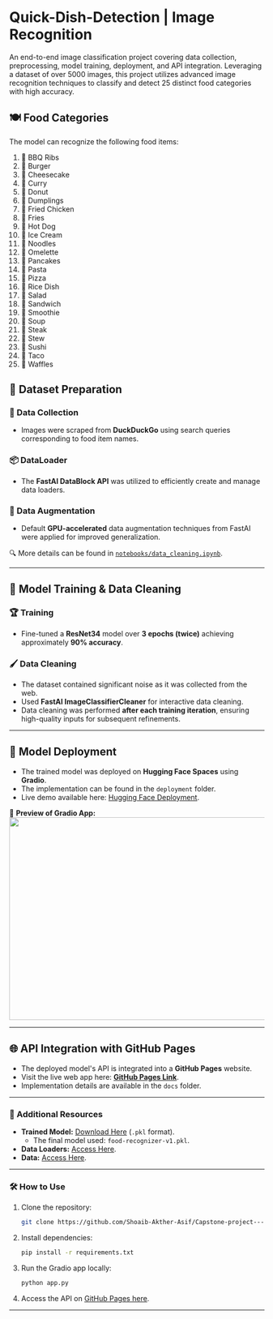 # Quick-Dish-Detection | Image Recognition  

An end-to-end image classification project covering data collection, preprocessing, model training, deployment, and API integration. Leveraging a dataset of over 5000 images, this project utilizes advanced image recognition techniques to classify and detect 25 distinct food categories with high accuracy.  

## 🍽️ Food Categories  
The model can recognize the following food items:  
1. 🍖 BBQ Ribs
2. 🍔 Burger
3. 🍰 Cheesecake
4. 🍛 Curry
5. 🍩 Donut
6. 🥟 Dumplings
7. 🍗 Fried Chicken
8. 🍟 Fries
9. 🌭 Hot Dog
10. 🍦 Ice Cream
11. 🍜 Noodles
12. 🍳 Omelette
13. 🥞 Pancakes
14. 🍝 Pasta
15. 🍕 Pizza
16. 🍚 Rice Dish
17. 🥗 Salad
18. 🥪 Sandwich
19. 🥤 Smoothie
20. 🍲 Soup
21. 🥩 Steak
22. 🍛 Stew
23. 🍣 Sushi
24. 🌮 Taco
25. 🧇 Waffles

## 📂 Dataset Preparation  

### 👅 Data Collection  
- Images were scraped from **DuckDuckGo** using search queries corresponding to food item names.

### 📦 DataLoader  
- The **FastAI DataBlock API** was utilized to efficiently create and manage data loaders.  

### 🎨 Data Augmentation  
- Default **GPU-accelerated** data augmentation techniques from FastAI were applied for improved generalization.  

🔍 More details can be found in [`notebooks/data_cleaning.ipynb`](notebooks/data_cleaning.ipynb).  

---

## 🏅 Model Training & Data Cleaning  

### 🏆 Training  
- Fine-tuned a **ResNet34** model over **3 epochs (twice)** achieving approximately **90% accuracy**.  

### 🖌️ Data Cleaning  
- The dataset contained significant noise as it was collected from the web.  
- Used **FastAI ImageClassifierCleaner** for interactive data cleaning.  
- Data cleaning was performed **after each training iteration**, ensuring high-quality inputs for subsequent refinements.  

---

## 🚀 Model Deployment  

- The trained model was deployed on **Hugging Face Spaces** using **Gradio**.  
- The implementation can be found in the `deployment` folder.  
- Live demo available here: [Hugging Face Deployment](https://huggingface.co/spaces/shoaib-akther/Food_recognition).  

📸 **Preview of Gradio App:**  
<img src="app/HuggingfaceApp.png" width="800" height="400">  

---

## 🌐 API Integration with GitHub Pages  

- The deployed model's API is integrated into a **GitHub Pages** website.  
- Visit the live web app here: **[GitHub Pages Link](https://shoaib-akther-asif.github.io/Capstone-project---Image-Detect/)**.  
- Implementation details are available in the `docs` folder.  

---

### 🔗 Additional Resources  

- **Trained Model:** [Download Here](https://drive.google.com/drive/folders/1XpBUckWP76DLaWytmuNJY2y0LfK6p9Ag?usp=sharing) (`.pkl` format).  
  - The final model used: `food-recognizer-v1.pkl`.  
- **Data Loaders:** [Access Here](https://drive.google.com/drive/folders/1YOTuRQ_DVUiIyFh5lVUsYZe6LMfUu6xa?usp=sharing).  
- **Data:** [Access Here](https://drive.google.com/drive/folders/1-2NUtarvn3mOdojgN-ooQTKpYA8cVgEX?usp=sharing).
---

### 🛠️ How to Use  

1. Clone the repository:  
   ```bash
   git clone https://github.com/Shoaib-Akther-Asif/Capstone-project---Image-Detect.git
   ```
2. Install dependencies:  
   ```bash
   pip install -r requirements.txt
   ```
3. Run the Gradio app locally:  
   ```bash
   python app.py
   ```
4. Access the API on [GitHub Pages here](https://github.com/Shoaib-Akther-Asif/Capstone-project---Image-Detect).  

--- 
